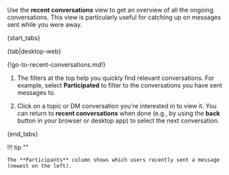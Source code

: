 Use the **recent conversations** view to get
an overview of all the ongoing conversations. This view is particularly useful
for catching up on messages sent while you were away.

{start_tabs}

{tab|desktop-web}

{!go-to-recent-conversations.md!}

1. The filters at the top help you quickly find relevant conversations.
   For example, select **Participated** to filter to the conversations you
   have sent messages to.

1. Click on a topic or DM conversation you're interested in to view it. You can
   return to **recent conversations** when done (e.g., by using the **back**
   button in your browser or desktop app) to select the next conversation.

{end_tabs}

!!! tip ""

    The **Participants** column shows which users recently sent a message (newest on the left).
